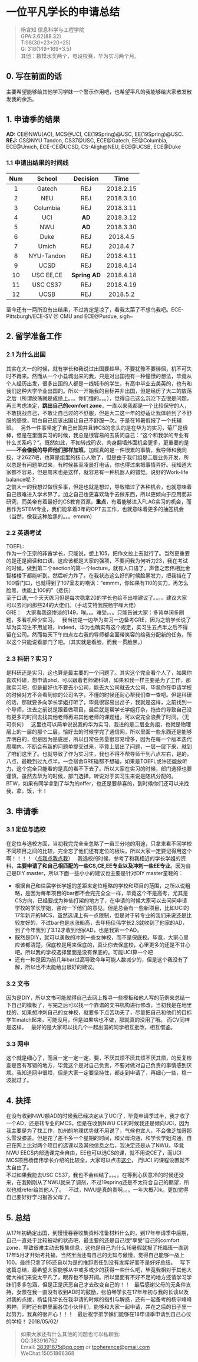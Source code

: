 # 一位平凡学长的申请总结
>杨含知 信息科学与工程学院  
GPA:3.62(88.32)  
T:98(30+23+20+25)  
G: 318(149+169+3.5)  
其他：数模水奖两个，电设校赛，华为实习两个月。  

## 0. 写在前面的话  
主要希望能够给其他学习学妹一个警示作用吧，也希望平凡的我能够给大家散发散发我的余热。  

## 1. 申请季的结果  
**AD:** CE@NWU(AC), MCS@UCI, CE(19Spring)@USC, EE(19Spring)@USC.  
**REJ:** CS@NYU Tandon, CS37@USC, ECE@Gatech, EE@Columbia, ECE@Umich, ECE-CE@UCSD, CS-Aligh@NEU, ECE@UCSB, ECE@Duke

### 1.1 申请出结果的时间线  
|Num|School|Decision|Time|
|:-:|:----:|:----:|:-:|
|1|Gatech|REJ|2018.2.15|
|2|NEU|REJ|2018.3.10|
|3|Columbia|REJ|2018.3.11|
|4|UCI|**AD**|2018.3.12|
|5|NWU|**AD**|2018.3.30|
|6|Duke|REJ|2018.4.5|
|7|Umich|REJ|2018.4.7|
|8|NYU-Tandon|REJ|2018.4.11|
|9|UCSD|REJ|2018.4.14|
|10|USC EE,CE|**Spring AD**|2018.4.18|
|11|USC CS37|REJ|2018.4.19|
|12|UCSB|REJ|2018.5.2|

至今还有一两所没有出结果，不过肯定是凉了，看我太菜了不想鸟我吧。ECE-Pittsburgh/ECE-SV @ CMU and ECE@Purdue, sigh~

## 2. 留学准备工作  
### 2.1 为什么出国 
其实在大一的时候，就有学长和我说过出国要趁早，不要犹豫不要徘徊，机不可失时不再来。然而从一个小县城出来的我，只是对出国抱有一种憧憬的想法，毕竟从个人经历出发，很多出国的人都是一线城市的学生，有高中毕业去美英的，也有和我们这种大学毕业出国的。所以一开始我的目标并非出国，但是经历了大二的放荡之后（所谓放荡就是成绩上。。。你们懂的。。。），觉得自己这么沉沦下去很是问题，再三考虑决定，**跳出自己的comfort zone**，一直以来我都是一个比较保守的人，不敢挑战自己，不敢让自己过的不舒服，但是大二这一年的舒适让我体验到了不舒服的感觉，明白自己应该出国让自己不舒服一次。于是在16暑假报了一个托辅班。  
另外一件事坚定了自己出国并且转CS的念头的是在华为的实习，菊厂是很棒，但是在里面实习的时候，我总是很容易的去质问自己：“这个和我学的专业有什么关系吗？”。既然如此，不如转成码农，肉身翻墙外面机会更多，更重要的是——**不会像我的导师他们那样加班**，加班真的是一件很累的事情，我导师和我同校，才2627吧，也算是组里的核心人物了，但是由于我们组是二层业务开发，所以总是有问题单过来，有时候甚至凌晨打电话，你也得过来把事情弄好。我知道大家都不容易，但是周末也是这样，就容易有一种机器人的错觉。说好的Work-life balance呢？  
之前大一的我想过做很多事，但是也就是想过，导致错过了各种机会，也就意味着自己很难进入学术界了，加之自己也更喜欢动手去做东西，所以更倾向于应用而非研究，而美帝有着最好的CS教育资源，**重点**，有着能够进入FLAG实习的机会，而且作为STEM专业，我们能拿着3年的OPT去工作，也就意味着更多的抽签机会（当然，像我这种脸黑的。。。emmm）
### 2.2 英语考试      
TOEFL:  
作为一个正宗的非酋学长，只能说，想上105，把作文拉上去就行了。当然更重要的是还是阅读和口语，这应该都是大家的强项，不要问我为何听力23，我在考试的时候，做到第二个section的第一个lecture，就有人口语了，声音之宏伟相比金智楼楼下都能听到。然后听力炸了。在我状态这么好的时候脸黑发力，把我挡在了100昏门口，也就得到了107室友的嘲讽：“emmm，你如果有110的实力，再怎么脸黑，也能上100的”（悲伤）  
至于口语,一个天天练习但是每次稳拿20的学长也给不出啥建议了。。。。建议大家可以去问问那些24的大佬们。（手动艾特我院杨宇峰大佬）  
GRE：  
大家看我这惨淡的149，唉。。。难受。。。只能告诫大家：多背单词多刷题，多看机经少实习。  
我当初是一边华为实习一边备考GRE，因为之前学长说了华为实习生不用加班，indeed，华为也确实有这个规定，实习生五点半之后不得留在公司。然而每天下午四点左右我的导师都会面带笑容的给我分配新的任务。所以这个只能说看部门了吧。（其实就是看脸，而我一贯脸黑。）  
### 2.3 科研？实习？  
是科研还是实习，这也算是最主要的一个问题了。其实这个完全看个人了，如果你喜欢科研，想申请phd，可以跟着老师做科研，如果和我一样主要是为了工作，那就实习吧，但是最好也不要去小公司，能去大公司就去大公司，毕竟你在申请学校的时候对方不会看到你的公司名字，不懂的时候还耐心帮我们查一查吧。但是科研的话，那就要多向学长学姐打听了，毕竟很容易出岔子，我就是这样，之前找到一个导师，进去之前说是跟着做项目，最后就是帮学长学姐打杂，拖沓的导致自己没有更多的时间去找其他老师再进其他老师的课题组，可以说完全浪费了时间。（无可奈何）  
这里也可以简单说说我的华为实习，我进的是二层业务组，也就是物理层上的一层的那个二层。恰好去的时候学完了通信网，所以里面一些东西还是能够弄明白的，但是因为是底层，所以日常任务量很容易增多，因为在每一个版本迭代周期内，不断会有新的问题单提交过来，毕竟上层出了问题，一层一层下来，就到了咱们这里了。也就导致了作为实习生，我也不得不帮导师干到八点左右，是的，八点，最晚到过九点半。一会宿舍GRE碰都不想碰，如果是TOEFL或许还能放听力，这个完全只能看的是真的看不下去了。所以大家在实习的时候，部门选择也要谨慎，虽然去华为的时候，部门选择，听说对于实习生来说是随机分配的。
BTW，如果有同学拿到了华为的offer，也还是要恭喜的，到时候你们还可以来找我，拿，饭，卡！

## 3. 申请季  
### 3.1 定位与选校  
在定位与选校方面，当初我完完全全忽略了一亩三分地的用途，只拿来看不同学校不同项目之间的比较，完全忘了他们还有定位的板块，所以大家一定要记得用这个啊！！！！（[点我点我点我](http://www.1point3acres.com/bbs/forum-79-1.html)）  
我选校的时候，参考了和我相近的学长学姐的资料，**主要申请了和自己相匹配的一些CS,CE,EE专业以及冲刺一些EE专业**。因为自己是DIY master，所以下面一些小小的建议也主要是针对DIY master童鞋的：  
* 根据自己和往届学长学姐的差距来定位粗略的学校和项目的范围，之所以说粗略，是因为每年项目的bar都不会完完全全一样，毕竟这个不是高考，尤其是CS方向，已经要成为神仙打架的地方了，在申请的时候大家可以去问问申请学校的学长学姐，咨询一下他们的意见。但是总会有一些新项目，比如UCI的17年新开的MCS，虽然选课上有一点限制，但是对于转专业的我们来说还是比较友好的，不过bar也是水涨船高，去年杨佳伟学长2.3就收到了他家的AD，到了今年我到了3.12才收到他家AD，也是我第一个AD。  
* 既然是DIY，就可以勇敢的冲刺一些女神校，而不是保底校。毕竟，大家心里应该都清楚，保底校是用来保底的，真让你去保底校，心里更多的还是不甘心吧。所以我的学校选择里面是没有保底的。可能UCI算一个吧
* 还有一种是因为前几年bar过高导致今年可能人数减少的，但是这个我没有了解，所以也不太能给出很好的建议。  
### 3.2 文书  
因为是DIY，所以文书可能就得自己去网上搜寻一些模板和他人写的范例来总结一下自己的模板了，写完之后可以找一个靠谱的文书机构进行修改，当初我是在地里找的，如果想冲刺自己的女神校，就要多下点苦功夫了，尽量把自己和他们的目标学生match起来，可能没用，但是如果啥也不做，那就真的没用了哦。
而CV同样是这样。  
最好的是大家可以找几个一起出国的同学相互批改，相互借鉴。  
### 3.3 网申  
这个就是细心了，而且一定一定一定，要，不厌其烦不厌其烦不厌其烦，的反复检查是否有写错的地方，毕竟这个是对自己负责，不要对做对自己负责的事情感到厌烦。我知道网申很烦，但是大家一定要坚持住，都走到申请了，再细心一些，稳一波就过了。
## 4. 抉择  
在没有收到NWU额AD的时候我已经决定从了UCI了，毕竟申请季过半，我才收了一个AD，还是转专业的MCS，但是在收到NWU CE的时候我还是倾向UCI，因为我主要是为了找工作，加州的地理优势就不用说了，气候也宜人，不会像芝加哥那么雪没膝盖。但是花了差不多一个星期的时间，和父母沟通，和学长学姐沟通，自己在网上比对两个项目的选课以及其他信息之后，我决定还是从了NWU。毕竟NWU EECS内部选课完全自由，EE也可以选CS的课，就不用说CE了，而UCI MCS项目杨佳伟学长介绍的比较全，大家可以点击[这个]()， 而UCI 的课程设置就不太自由了。  
不过如果我能去USC CS37，我也不会纠结了。。。。在等到心灰意冷的时候还没来，在我刚刚从了NWU就来了调剂，不过19spring还是不太符合自己的期望，所以也就refer给其他人了。  
不过，NWU是真的贵啊。。。一年大概70k。更加觉得自己要好好学习报答父母了。  
## 5. 总结  
从17年初确定出国，到慢慢吞吞收集资料准备材料什么的，到17年申请季中后期，自己一直处于比较被动的状态吧，最主要的还是自己很“享受”自己的comfort zone，导致很难主动去搜集信息，这也是自己为什么16暑假就报了托福班一直到17年5月才开始考托福，当然里面还有自己的无知与傲慢，觉得自己能够一战上100。最终只拿了95还自以为是的推卸责任到没有发挥好而不是好好总结。  
写下这篇总结，最希望大家能够从中或多或少的获得一些什么吧，毕竟我相对于其他大佬大神们来说太平凡了，眼界也不够开阔。所以里面有不好不足的地方还请学习学妹们多多包涵，但是正是厌恶自己才去改变自己的！！  
最后感谢父母的无条件支持，女票在我一直没有收到AD时的鼓励，张伯琴学长在17年年初与我的长谈以及对我的点拨，杨佳伟学长在我申请的时候的指引与解惑，还有一起备考的杨宇峰峰男神，同时还有群里面各位小伙伴们，能够和大家一起申请，并在之后的日子里一起努力，我真的很开心！！！  
最后祝学弟学妹们能够在18申请季申请到自己心仪的学校！
2018/05/02/  

>如果大家还有什么其他的问题也可以私聊我:  
QQ:383916752  
Email: 38391675@qq.com or tcoherence@gmail.com  
WeChat:15051866368  
